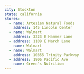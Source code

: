 ```yaml
---
city: Stockton
state: california
stores:
  - name: Artesian Natural Foods
    address: 145 Lincoln Center
  - name: Walmart
    address: 3223 E Hammer Lane
  - address: 1189 E March Lane
    name: Walmart
  - name: Walmart
    address: 10355 Trinity Parkway
  - address: 1906 Pacific Ave
    name: Green's Nutrition
---
```

